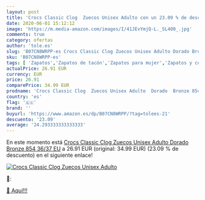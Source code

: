 ```yaml
---
layout: post
title: 'Crocs Classic Clog  Zuecos Unisex Adulto con un 23.09 % de descuento'
date: 2020-06-01 15:12:12
image: 'https://m.media-amazon.com/images/I/41JEvYmjQ-L._SL400_.jpg'
comments: true
category: ofertas
author: 'tole.es'
slug: 'B07CN8WRPP-es Crocs Classic Clog Zuecos Unisex Adulto Dorado Bronze 854...'
sku: 'B07CN8WRPP-es'
tags: [ 'Zapatos','Zapatos de tacón','Zapatos para mujer','Zapatos y complementos','zuecos', ]
actualPrice: 26.91 EUR
currency: EUR
price: 26.91
comparePrice: 34.99 EUR
prodname: 'Crocs Classic Clog  Zuecos Unisex Adulto  Dorado  Bronze 854   36/37 EU'
country: 'es'
flag: '🇪🇸'
brand: ''
buyurl: 'https://www.amazon.es/dp/B07CN8WRPP/?tag=tolees-21'
descuento: '23.09'
average: '24.293333333333333'
---
```


En este momento está [Crocs Classic Clog  Zuecos Unisex Adulto  Dorado  Bronze 854   36/37 EU](https://www.amazon.es/dp/B07CN8WRPP/?tag=tolees-21) a 26.91 EUR (original: 34.99 EUR) (23.09 %  de descuento) en el siguiente enlace!

[![Crocs Classic Clog  Zuecos Unisex Adulto](https://m.media-amazon.com/images/I/41JEvYmjQ-L._SL400_.jpg)](https://www.amazon.es/dp/B07CN8WRPP/?tag=tolees-21)

🔎:


[🛒 Aquí!!!](https://www.amazon.es/dp/B07CN8WRPP/?tag=tolees-21)

